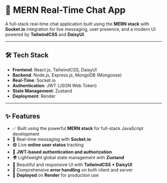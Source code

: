 # 💬 MERN Real-Time Chat App

A full-stack real-time chat application built using the **MERN stack** with **Socket.io** integration for live messaging, user presence, and a modern UI powered by **TailwindCSS** and **DaisyUI**.

---

## 🛠 Tech Stack

- **Frontend**: React.js, TailwindCSS, DaisyUI  
- **Backend**: Node.js, Express.js, MongoDB (Mongoose)  
- **Real-Time**: Socket.io  
- **Authentication**: JWT (JSON Web Token)  
- **State Management**: Zustand  
- **Deployment**: Render

---

## ✨ Features

- ✅ Built using the powerful **MERN stack** for full-stack JavaScript development  
- 🔁 Real-time messaging with **Socket.io**  
- 🟢 Live **online user status** tracking  
- 🔐 **JWT-based authentication and authorization**  
- 🌍 Lightweight global state management with **Zustand**  
- 🎨 Beautiful and responsive UI with **TailwindCSS + DaisyUI**  
- 🐞 Comprehensive **error handling** on both client and server  
- 🚀 **Deployed** on **Render** for production use


